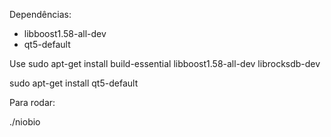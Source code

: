 Dependências:
- libboost1.58-all-dev
- qt5-default

Use 
sudo apt-get install build-essential libboost1.58-all-dev librocksdb-dev

sudo apt-get install qt5-default

Para rodar:

./niobio

